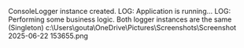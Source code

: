 ConsoleLogger instance created.
LOG: Application is running...
LOG: Performing some business logic.
Both logger instances are the same (Singleton)
c:\Users\gouta\OneDrive\Pictures\Screenshots\Screenshot 2025-06-22 153655.png
